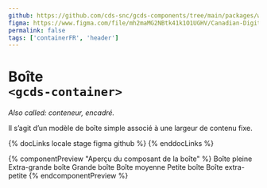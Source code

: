 ```yaml
---
github: https://github.com/cds-snc/gcds-components/tree/main/packages/web/src/components/gcds-container
figma: https://www.figma.com/file/mh2maMG2NBtk41k1O1UGHV/Canadian-Digital-Service%E2%80%A8---GC-Design-System?type=design&node-id=6660-15761&mode=design&t=yAHkop3p7GgECtHy-0
permalink: false
tags: ['containerFR', 'header']
---
```


# Boîte<br>`<gcds-container>`

_Also called: conteneur, encadré._

Il s’agit d’un modèle de boîte simple associé à une largeur de contenu fixe.

{% docLinks locale stage figma github %}
{% enddocLinks %}

{% componentPreview "Aperçu du composant de la boîte" %}
<gcds-container border margin="250" padding="250" size="full">
  Boîte pleine
</gcds-container>
<gcds-container border margin="250" padding="250" size="xl">
  Extra-grande boîte
</gcds-container>
<gcds-container border margin="250" padding="250" size="lg">
  Grande boîte
</gcds-container>
<gcds-container border margin="250" padding="250" size="md">
  Boîte moyenne
</gcds-container>
<gcds-container border margin="250" padding="250" size="sm">
  Petite boîte
</gcds-container>
<gcds-container border margin="250" padding="250" size="xs">
  Boîte extra-petite
</gcds-container>
{% endcomponentPreview %}
